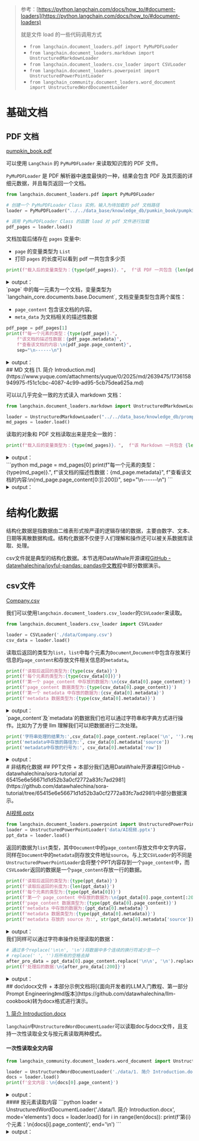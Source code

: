 > 参考：[https://python.langchain.com/docs/how_to/#document-loaders](https://python.langchain.com/docs/how_to/#document-loaders)
>
> 就是文件 load 的一些代码调用方式
>
> + `from langchain.document_loaders.pdf import PyMuPDFLoader`
> + `from langchain.document_loaders.markdown import UnstructuredMarkdownLoader`
> + `from langchain.document_loaders.csv_loader import CSVLoader`
> + `from langchain.document_loaders.powerpoint import UnstructuredPowerPointLoader`
> + `from langchain_community.document_loaders.word_document import UnstructuredWordDocumentLoader`
>

# 基础文档
## PDF 文档
[pumpkin_book.pdf](https://www.yuque.com/attachments/yuque/0/2025/pdf/2639475/1736158949972-6a0a2663-6624-4042-b052-50b988e9a58f.pdf)

可以使用 `LangChain` 的 `PyMuPDFLoader` 来读取知识库的 PDF 文件。

`PyMuPDFLoader` 是 PDF 解析器中速度最快的一种，结果会包含 PDF 及其页面的详细元数据，并且每页返回一个文档。

```python
from langchain.document_loaders.pdf import PyMuPDFLoader

# 创建一个 PyMuPDFLoader Class 实例，输入为待加载的 pdf 文档路径
loader = PyMuPDFLoader("../../data_base/knowledge_db/pumkin_book/pumpkin_book.pdf")

# 调用 PyMuPDFLoader Class 的函数 load 对 pdf 文件进行加载
pdf_pages = loader.load()
```

文档加载后储存在 `pages` 变量中:

+ `page` 的变量类型为 `List`
+ 打印 `pages` 的长度可以看到 pdf 一共包含多少页

```python
print(f"载入后的变量类型为：{type(pdf_pages)}，",  f"该 PDF 一共包含 {len(pdf_pages)} 页")
```

<details class="lake-collapse"><summary id="ud90c2766"><span class="ne-text">output：</span></summary><pre data-language="plain" id="iOXbm" class="ne-codeblock language-plain"><code>载入后的变量类型为：&lt;class 'list'&gt;， 该 PDF 一共包含 196 页</code></pre></details>
`page` 中的每一元素为一个文档，变量类型为 `langchain_core.documents.base.Document`, 文档变量类型包含两个属性：

+ `page_content` 包含该文档的内容。
+ `meta_data` 为文档相关的描述性数据

```python
pdf_page = pdf_pages[1]
print(f"每一个元素的类型：{type(pdf_page)}.", 
    f"该文档的描述性数据：{pdf_page.metadata}", 
    f"查看该文档的内容:\n{pdf_page.page_content}", 
    sep="\n------\n")
```

<details class="lake-collapse"><summary id="u426b13ed"><span class="ne-text">output：</span></summary><pre data-language="plain" id="Cz2YF" class="ne-codeblock language-plain"><code>每一个元素的类型：&lt;class 'langchain_core.documents.base.Document'&gt;.
------
该文档的描述性数据：{'source': './data_base/knowledge_db/pumkin_book/pumpkin_book.pdf', 'file_path': './data_base/knowledge_db/pumkin_book/pumpkin_book.pdf', 'page': 1, 'total_pages': 196, 'format': 'PDF 1.5', 'title': '', 'author': '', 'subject': '', 'keywords': '', 'creator': 'LaTeX with hyperref', 'producer': 'xdvipdfmx (20200315)', 'creationDate': &quot;D:20230303170709-00'00'&quot;, 'modDate': '', 'trapped': ''}
------
查看该文档的内容:
前言
“周志华老师的《机器学习》
（西瓜书）是机器学习领域的经典入门教材之一，周老师为了使尽可能多的读
者通过西瓜书对机器学习有所了解, 所以在书中对部分公式的推导细节没有详述，但是这对那些想深究公式推
导细节的读者来说可能“不太友好”
，本书旨在对西瓜书里比较难理解的公式加以解析，以及对部分公式补充
具体的推导细节。
”
读到这里，大家可能会疑问为啥前面这段话加了引号，因为这只是我们最初的遐想，后来我们了解到，周
老师之所以省去这些推导细节的真实原因是，他本尊认为“理工科数学基础扎实点的大二下学生应该对西瓜书
中的推导细节无困难吧，要点在书里都有了，略去的细节应能脑补或做练习”
。所以...... 本南瓜书只能算是我
等数学渣渣在自学的时候记下来的笔记，希望能够帮助大家都成为一名合格的“理工科数学基础扎实点的大二
下学生”
。
使用说明
• 南瓜书的所有内容都是以西瓜书的内容为前置知识进行表述的，所以南瓜书的最佳使用方法是以西瓜书
为主线，遇到自己推导不出来或者看不懂的公式时再来查阅南瓜书；
• 对于初学机器学习的小白，西瓜书第1 章和第2 章的公式强烈不建议深究，简单过一下即可，等你学得
有点飘的时候再回来啃都来得及；
• 每个公式的解析和推导我们都力(zhi) 争(neng) 以本科数学基础的视角进行讲解，所以超纲的数学知识
我们通常都会以附录和参考文献的形式给出，感兴趣的同学可以继续沿着我们给的资料进行深入学习；
• 若南瓜书里没有你想要查阅的公式，
或者你发现南瓜书哪个地方有错误，
请毫不犹豫地去我们GitHub 的
Issues（地址：https://github.com/datawhalechina/pumpkin-book/issues）进行反馈，在对应版块
提交你希望补充的公式编号或者勘误信息，我们通常会在24 小时以内给您回复，超过24 小时未回复的
话可以微信联系我们（微信号：at-Sm1les）
；
配套视频教程：https://www.bilibili.com/video/BV1Mh411e7VU
在线阅读地址：https://datawhalechina.github.io/pumpkin-book（仅供第1 版）
最新版PDF 获取地址：https://github.com/datawhalechina/pumpkin-book/releases
编委会
主编：Sm1les、archwalker、jbb0523
编委：juxiao、Majingmin、MrBigFan、shanry、Ye980226
封面设计：构思-Sm1les、创作-林王茂盛
致谢
特别感谢awyd234、
feijuan、
Ggmatch、
Heitao5200、
huaqing89、
LongJH、
LilRachel、
LeoLRH、
Nono17、
spareribs、sunchaothu、StevenLzq 在最早期的时候对南瓜书所做的贡献。
扫描下方二维码，然后回复关键词“南瓜书”
，即可加入“南瓜书读者交流群”
版权声明
本作品采用知识共享署名-非商业性使用-相同方式共享4.0 国际许可协议进行许可。</code></pre></details>
## MD 文档
[1. 简介 Introduction.md](https://www.yuque.com/attachments/yuque/0/2025/md/2639475/1736158949975-f51c1cbc-4087-4c99-ad95-5cb75dea625a.md)

可以以几乎完全一致的方式读入 markdown 文档：

```python
from langchain.document_loaders.markdown import UnstructuredMarkdownLoader

loader = UnstructuredMarkdownLoader("../../data_base/knowledge_db/prompt_engineering/1. 简介 Introduction.md")
md_pages = loader.load()
```

读取的对象和 PDF 文档读取出来是完全一致的：

```python
print(f"载入后的变量类型为：{type(md_pages)}，",  f"该 Markdown 一共包含 {len(md_pages)} 页")
```

<details class="lake-collapse"><summary id="uc625fcbc"><span class="ne-text">output：</span></summary><pre data-language="json" id="I6CYh" class="ne-codeblock language-json"><code>载入后的变量类型为：&lt;class 'list'&gt;， 该 Markdown 一共包含 1 页</code></pre></details>
```python
md_page = md_pages[0]
print(f"每一个元素的类型：{type(md_page)}.", 
    f"该文档的描述性数据：{md_page.metadata}", 
    f"查看该文档的内容:\n{md_page.page_content[0:][:200]}", 
    sep="\n------\n")
```

<details class="lake-collapse"><summary id="u9d1f9e41"><span class="ne-text">output：</span></summary><pre data-language="json" id="zGaM1" class="ne-codeblock language-json"><code>每一个元素的类型：&lt;class 'langchain_core.documents.base.Document'&gt;.
------
该文档的描述性数据：{'source': './data_base/knowledge_db/prompt_engineering/1. 简介 Introduction.md'}
------
查看该文档的内容:
第一章 简介

欢迎来到面向开发者的提示工程部分，本部分内容基于吴恩达老师的《Prompt Engineering for Developer》课程进行编写。《Prompt Engineering for Developer》课程是由吴恩达老师与 OpenAI 技术团队成员 Isa Fulford 老师合作授课，Isa 老师曾开发过受欢迎的 ChatGPT 检索插件，并且在教授 LLM （Larg</code></pre></details>
#  结构化数据
结构化数据是指数据由二维表形式按严谨的逻辑存储的数据，主要由数字、文本、日期等离散数据构成。结构化数据不仅便于人们理解和操作还可以被关系数据库读取、处理。

csv文件就是典型的结构化数据。本节选用DataWhale开源课程[GitHub - datawhalechina/joyful-pandas: pandas中文教程](https://github.com/datawhalechina/joyful-pandas/tree/master)中部分数据演示。

## csv文件
[Company.csv](https://www.yuque.com/attachments/yuque/0/2025/csv/2639475/1736159537667-b5288a2f-13a1-410e-8e6a-a8915aafb948.csv)

我们可以使用`langchain.document_loaders.csv_loader`的`CSVLoader`来读取。

```python
from langchain.document_loaders.csv_loader import CSVLoader

loader = CSVLoader('./data/Company.csv')
csv_data = loader.load()
```

读取后返回的类型为`list`，`list`中每个元素为`Document`,`Document`中包含存放某行信息的`page_content`和存放文件相关信息的`metadata`。

```python
print(f'读取后返回的类型为:{type(csv_data)}')
print(f'每个元素的类型为:{type(csv_data[0])}')
print(f'第一个 page_content 中存放的数据为:\n{csv_data[0].page_content}')
print(f'page_content 数据类型为:{type(csv_data[0].page_content)}')
print(f'第一个 metadata 中存放的数据为:{csv_data[0].metadata}')
print(f'metadata 数据类型为:{type(csv_data[0].metadata)}')
```

<details class="lake-collapse"><summary id="u8034cf78"><span class="ne-text">output：</span></summary><pre data-language="python" id="n7981" class="ne-codeblock language-python"><code>读取后返回的类型为:&lt;class 'list'&gt;
每个元素的类型为:&lt;class 'langchain_core.documents.base.Document'&gt;
第一个 page_content 中存放的数据为:
EmployeeID: 1318
birthdate_key: 1/3/1954
age: 61
city_name: Vancouver
department: Executive
job_title: CEO
gender: M
page_content 数据类型为:&lt;class 'str'&gt;
第一个 metadata 中存放的数据为:{'source': './data/Company.csv', 'row': 0}
metadata 数据类型为:&lt;class 'dict'&gt;</code></pre></details>
`page_content`及`metadata`的数据我们也可以通过字符串和字典方式进行操作。比如为了方便 llm 理解我们可以把数据进行二次处理。

```python
print('字符串处理的结果为:',csv_data[0].page_content.replace('\n', '').replace(' ', '').replace('EmployeeID:', '工号').replace('birthdate_key:', '的员工于').replace('age:', '出生，现在').replace('city_name:', '岁，居住城市为').replace('department:', '工作部门为').replace('job_title:', '职位是').replace('gender:', '性别为') + '(M为男性F为女性)。')
print('metadata中存放的路径为:', csv_data[0].metadata['source'])
print('metadata中存放的行号为:', csv_data[0].metadata['row'])
```

<details class="lake-collapse"><summary id="ud6111d5f"><span class="ne-text">output：</span></summary><pre data-language="python" id="zSH8R" class="ne-codeblock language-python"><code>字符串处理的结果为: 工号1318的员工于1/3/1954出生，现在61岁，居住城市为Vancouver工作部门为Executive职位是CEO性别为M(M为男性F为女性)。
metadata中存放的路径为: ./data/Company.csv
metadata中存放的行号为: 0</code></pre></details>
# 非结构化数据
## PPT文件
+ 本部分我们选用DataWhale开源课程[GitHub - datawhalechina/sora-tutorial at 65415e6e56671d1d52b3a0cf2772a83fc7ad2981](https://github.com/datawhalechina/sora-tutorial/tree/65415e6e56671d1d52b3a0cf2772a83fc7ad2981)中部分数据演示。

[AI视频.pptx](https://www.yuque.com/attachments/yuque/0/2025/pptx/2639475/1736159537688-bc1f0c6e-cabf-43fc-8d2b-d7ee2ac28e30.pptx)

```python
from langchain.document_loaders.powerpoint import UnstructuredPowerPointLoader
loader = UnstructuredPowerPointLoader('data/AI视频.pptx')
ppt_data = loader.load()
```

返回的数据为`list`类型，其中`Document`中的`page_content`存放文件中文字内容，同样在`Document`中的`metadata`则存放文件地址`source`。与上文`CSVLoader`的不同是`UnstructuredPowerPointLoader`会将整个PPT内容存到一个`page_content`中，而`CSVLoader`返回的数据是一个`page_content`存放一行的数据。

```python
print(f'读取后返回的类型为:{type(ppt_data)}')
print(f'读取后返回的长度为:{len(ppt_data)}')
print(f'每个元素的类型为:{type(ppt_data[0])}')
print(f'第一个 page_content 中存放的数据为:\n{ppt_data[0].page_content[:200]}')
print(f'page_content 数据类型为:{type(ppt_data[0].page_content)}')
print(f'metadata 中存放的数据为:{ppt_data[0].metadata}')
print(f'metadata 数据类型为:{type(ppt_data[0].metadata)}')
print(f'metadata 存放的 source 为:', str(ppt_data[0].metadata['source']))
```

<details class="lake-collapse"><summary id="ub31ffdeb"><span class="ne-text">output：</span></summary><pre data-language="python" id="CVhNP" class="ne-codeblock language-python"><code>读取后返回的类型为:&lt;class 'list'&gt;
读取后返回的长度为:1
每个元素的类型为:&lt;class 'langchain_core.documents.base.Document'&gt;
第一个 page_content 中存放的数据为:
Sora原理与实战

动手学习AI视频



现有AI视频软件盘点

随着2023年ChatGPT的爆发，让AI的普及率迅速提升，切实的让人感受到AI的给普通人带来的影响，在2023年火了一年的LLM后，视频领域也是也在2024年迅速崛起，前有前辈Runway，后有新生代产品pika，当然也有大名鼎鼎的开源救星SD的当家产品，Stable Video Diffusion，当这几家视频生成
page_content 数据类型为:&lt;class 'str'&gt;
metadata 中存放的数据为:{'source': 'data/AI视频.pptx'}
metadata 数据类型为:&lt;class 'dict'&gt;
metadata 存放的 source 为: data/AI视频.pptx</code></pre></details>
我们同样可以通过字符串操作处理读取的数据：

```python
# 通过多个replace('\n\n', '\n')将数据中多个连续的换行符减少至一个
# replace(' ', '')将所有的空格去掉
after_pro_data = ppt_data[0].page_content.replace('\n\n', '\n').replace('\n\n', '\n').replace('\n\n', '\n').replace(' ', '')
print(f'处理后的数据:\n{after_pro_data[:200]}')
```

<details class="lake-collapse"><summary id="ueb470f46"><span class="ne-text">output：</span></summary><pre data-language="python" id="qQjYr" class="ne-codeblock language-python"><code>处理后的数据:
Sora原理与实战
动手学习AI视频
现有AI视频软件盘点
随着2023年ChatGPT的爆发，让AI的普及率迅速提升，切实的让人感受到AI的给普通人带来的影响，在2023年火了一年的LLM后，视频领域也是也在2024年迅速崛起，前有前辈Runway，后有新生代产品pika，当然也有大名鼎鼎的开源救星SD的当家产品，StableVideoDiffusion，当这几家视频生成公司互相竞争，抢市场份</code></pre></details>
## doc\docx文件
+ 本部分示例文档将[《面向开发者的LLM入门教程、第一部分Prompt Engineering》md版本](https://github.com/datawhalechina/llm-cookbook)转为docx格式进行演示。

[1. 简介 Introduction.docx](https://www.yuque.com/attachments/yuque/0/2025/docx/2639475/1736159537677-e7f6e17d-f8a5-4657-96e9-584c8baf4215.docx)

`langchain`中`UnstructuredWordDocumentLoader`可以读取doc与docx文件，且支持一次性读取全文与按元素读取两种模式。

#### 一次性读取全文内容
```python
from langchain_community.document_loaders.word_document import UnstructuredWordDocumentLoader

loader = UnstructuredWordDocumentLoader('./data/1. 简介 Introduction.docx', mode='single')
docs = loader.load()
print(f'全文内容：\n{docs[0].page_content}')
```

<details class="lake-collapse"><summary id="uc98e0f7f"><span class="ne-text">output：</span></summary><pre data-language="json" id="nocws" class="ne-codeblock language-json"><code>[Document(page_content='第一章 简介\n\n欢迎来到面向开发者的提示工程部分，本部分内容基于吴恩达老师的《Prompt Engineering for Developer》课程进行编写。《Prompt Engineering for Developer》课程是由吴恩达老师与 OpenAI 技术团队成员 Isa Fulford 老师合作授课，Isa 老师曾开发过受欢迎的 ChatGPT 检索插件，并且在教授 LLM （Large Language Model， 大语言模型）技术在产品中的应用方面做出了很大贡献。她还参与编写了教授人们使用 Prompt 的 OpenAI cookbook。我们希望通过本模块的学习，与大家分享使用提示词开发 LLM 应用的最佳实践和技巧。\n\n网络上有许多关于提示词（Prompt， 本教程中将保留该术语）设计的材料，例如《30 prompts everyone has to know》之类的文章，这些文章主要集中在 ChatGPT 的 Web 界面上，许多人在使用它执行特定的、通常是一次性的任务。但我们认为，对于开发人员，大语言模型（LLM） 的更强大功能是能通过 API 接口调用，从而快速构建软件应用程序。实际上，我们了解到 DeepLearning.AI 的姊妹公司 AI Fund 的团队一直在与许多初创公司合作，将这些技术应用于诸多应用程序上。很兴奋能看到 LLM API 能够让开发人员非常快速地构建应用程序。\n\n在本模块，我们将与读者分享提升大语言模型应用效果的各种技巧和最佳实践。书中内容涵盖广泛，包括软件开发提示词设计、文本总结、推理、转换、扩展以及构建聊天机器人等语言模型典型应用场景。我们衷心希望该课程能激发读者的想象力，开发出更出色的语言模型应用。\n\n随着 LLM 的发展，其大致可以分为两种类型，后续称为基础 LLM 和指令微调（Instruction Tuned）LLM。基础LLM是基于文本训练数据，训练出预测下一个单词能力的模型。其通常通过在互联网和其他来源的大量数据上训练，来确定紧接着出现的最可能的词。例如，如果你以“从前，有一只独角兽”作为 Prompt ，基础 LLM 可能会继续预测“她与独角兽朋友共同生活在一片神奇森林中”。但是，如果你以“法国的首都是什么”为 Prompt ，则基础 LLM 可能会根据互联网上的文章，将回答预测为“法国最大的城市是什么？法国的人口是多少？”，因为互联网上的文章很可能是有关法国国家的问答题目列表。\n\n与基础语言模型不同，指令微调 LLM 通过专门的训练，可以更好地理解并遵循指令。举个例子，当询问“法国的首都是什么？”时，这类模型很可能直接回答“法国的首都是巴黎”。指令微调 LLM 的训练通常基于预训练语言模型，先在大规模文本数据上进行预训练，掌握语言的基本规律。在此基础上进行进一步的训练与微调（finetune），输入是指令，输出是对这些指令的正确回复。有时还会采用RLHF（reinforcement learning from human feedback，人类反馈强化学习）技术，根据人类对模型输出的反馈进一步增强模型遵循指令的能力。通过这种受控的训练过程。指令微调 LLM 可以生成对指令高度敏感、更安全可靠的输出，较少无关和损害性内容。因此。许多实际应用已经转向使用这类大语言模型。\n\n因此，本课程将重点介绍针对指令微调 LLM 的最佳实践，我们也建议您将其用于大多数使用场景。当您使用指令微调 LLM 时，您可以类比为向另一个人提供指令（假设他很聪明但不知道您任务的具体细节）。因此，当 LLM 无法正常工作时，有时是因为指令不够清晰。例如，如果您想问“请为我写一些关于阿兰·图灵( Alan Turing )的东西”，在此基础上清楚表明您希望文本专注于他的科学工作、个人生活、历史角色或其他方面可能会更有帮助。另外您还可以指定回答的语调， 来更加满足您的需求，可选项包括专业记者写作，或者向朋友写的随笔等。\n\n如果你将 LLM 视为一名新毕业的大学生，要求他完成这个任务，你甚至可以提前指定他们应该阅读哪些文本片段来写关于阿兰·图灵的文本，这样能够帮助这位新毕业的大学生更好地完成这项任务。本书的下一章将详细阐释提示词设计的两个关键原则：清晰明确和给予充足思考时间。', metadata={'source': './data/1. 简介 Introduction.docx'})]</code></pre></details>
#### 按元素读取内容
```python
loader = UnstructuredWordDocumentLoader('./data/1. 简介 Introduction.docx', mode='elements')
docs = loader.load()
for i in range(len(docs)): print(f'第{i}个元素：\n{docs[i].page_content}', end='\n')
```

<details class="lake-collapse"><summary id="ud934b5de"><span class="ne-text">output：</span></summary><pre data-language="json" id="PbIdm" class="ne-codeblock language-json"><code>第0个元素：
第一章 简介
第1个元素：
欢迎来到面向开发者的提示工程部分，本部分内容基于吴恩达老师的《Prompt Engineering for Developer》课程进行编写。《Prompt Engineering for Developer》课程是由吴恩达老师与 OpenAI 技术团队成员 Isa Fulford 老师合作授课，Isa 老师曾开发过受欢迎的 ChatGPT 检索插件，并且在教授 LLM （Large Language Model， 大语言模型）技术在产品中的应用方面做出了很大贡献。她还参与编写了教授人们使用 Prompt 的 OpenAI cookbook。我们希望通过本模块的学习，与大家分享使用提示词开发 LLM 应用的最佳实践和技巧。
第2个元素：
网络上有许多关于提示词（Prompt， 本教程中将保留该术语）设计的材料，例如《30 prompts everyone has to know》之类的文章，这些文章主要集中在 ChatGPT 的 Web 界面上，许多人在使用它执行特定的、通常是一次性的任务。但我们认为，对于开发人员，大语言模型（LLM） 的更强大功能是能通过 API 接口调用，从而快速构建软件应用程序。实际上，我们了解到 DeepLearning.AI 的姊妹公司 AI Fund 的团队一直在与许多初创公司合作，将这些技术应用于诸多应用程序上。很兴奋能看到 LLM API 能够让开发人员非常快速地构建应用程序。
第3个元素：
在本模块，我们将与读者分享提升大语言模型应用效果的各种技巧和最佳实践。书中内容涵盖广泛，包括软件开发提示词设计、文本总结、推理、转换、扩展以及构建聊天机器人等语言模型典型应用场景。我们衷心希望该课程能激发读者的想象力，开发出更出色的语言模型应用。
第4个元素：
随着 LLM 的发展，其大致可以分为两种类型，后续称为基础 LLM 和指令微调（Instruction Tuned）LLM。基础LLM是基于文本训练数据，训练出预测下一个单词能力的模型。其通常通过在互联网和其他来源的大量数据上训练，来确定紧接着出现的最可能的词。例如，如果你以“从前，有一只独角兽”作为 Prompt ，基础 LLM 可能会继续预测“她与独角兽朋友共同生活在一片神奇森林中”。但是，如果你以“法国的首都是什么”为 Prompt ，则基础 LLM 可能会根据互联网上的文章，将回答预测为“法国最大的城市是什么？法国的人口是多少？”，因为互联网上的文章很可能是有关法国国家的问答题目列表。
第5个元素：
与基础语言模型不同，指令微调 LLM 通过专门的训练，可以更好地理解并遵循指令。举个例子，当询问“法国的首都是什么？”时，这类模型很可能直接回答“法国的首都是巴黎”。指令微调 LLM 的训练通常基于预训练语言模型，先在大规模文本数据上进行预训练，掌握语言的基本规律。在此基础上进行进一步的训练与微调（finetune），输入是指令，输出是对这些指令的正确回复。有时还会采用RLHF（reinforcement learning from human feedback，人类反馈强化学习）技术，根据人类对模型输出的反馈进一步增强模型遵循指令的能力。通过这种受控的训练过程。指令微调 LLM 可以生成对指令高度敏感、更安全可靠的输出，较少无关和损害性内容。因此。许多实际应用已经转向使用这类大语言模型。
第6个元素：
因此，本课程将重点介绍针对指令微调 LLM 的最佳实践，我们也建议您将其用于大多数使用场景。当您使用指令微调 LLM 时，您可以类比为向另一个人提供指令（假设他很聪明但不知道您任务的具体细节）。因此，当 LLM 无法正常工作时，有时是因为指令不够清晰。例如，如果您想问“请为我写一些关于阿兰·图灵( Alan Turing )的东西”，在此基础上清楚表明您希望文本专注于他的科学工作、个人生活、历史角色或其他方面可能会更有帮助。另外您还可以指定回答的语调， 来更加满足您的需求，可选项包括专业记者写作，或者向朋友写的随笔等。
第7个元素：
如果你将 LLM 视为一名新毕业的大学生，要求他完成这个任务，你甚至可以提前指定他们应该阅读哪些文本片段来写关于阿兰·图灵的文本，这样能够帮助这位新毕业的大学生更好地完成这项任务。本书的下一章将详细阐释提示词设计的两个关键原则：清晰明确和给予充足思考时间。</code></pre></details>


